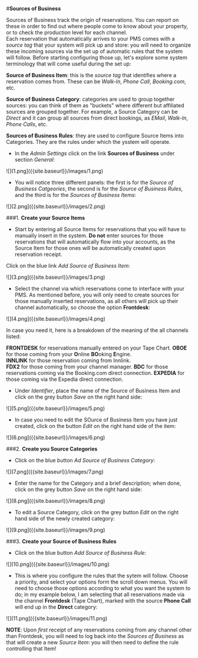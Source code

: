 
#**Sources of Business**  

Sources of Business track the origin of reservations. You can report on these in order to find out where people come to know about your property, or to check the production level for each channel.  
Each reservation that automatically arrives to your PMS comes with a _source tag_ that your system will pick up and store: you will need to organize these incoming sources via the set up of automatic rules that the system will follow. Before starting configuring those up, let's explore some system terminology that will come useful during the set up: 

**Source of Business Item**: this is the _source tag_ that identifies where a reservation comes from. These can be _Walk-In_, _Phone Call_, _Booking.com_, etc.  

**Source of Business Category**: categories are used to group together sources: you can think of them as "buckets" where different but affiliated sources are grouped together. For example, a Source Category can be _Direct_ and it can group all sources from direct bookings, as _EMail_, _Walk-In_, _Phone Calls_, etc.  

**Sources of Business Rules**: they are used to configure Source Items into Categories. They are the rules under which the ysstem will operate.  

 - In the _Admin Settings_ click on the link **Sources of Business** under section _General_:  
 
 ![](1.png]({{site.baseurl}}/images/1.png)  
 
 - You will notice three different panels: the first is for the _Source of Business Catgeories_, the second is for the _Source of Business Rules_, and the third is for the _Sources of Business Items_:  
 
 ![](2.png]({{site.baseurl}}/images/2.png)  
 
 ###1. **Create your Source Items** 
 
  - Start by entering all Source Items for reservations that you will have to manually insert in the system. **Do not** enter sources for those reservations that will automatically flow into your accounts, as the Source Item for those ones will be automatically created upon reservation receipt.
  
 Click on the blue link _Add Source of Business Item_:  
  
  ![](3.png]({{site.baseurl}}/images/3.png)  
  
 - Select the channel via which reservations come to interface with your PMS. As mentioned before, you will only need to create sources for those manually inserted reservations, as all others will pick up their channel automatically, so choose the option **Frontdesk**: 
 
 ![](4.png]({{site.baseurl}}/images/4.png)  
 
In case you need it, here is a breakdown of the meaning of the all channels listed:
 
 **FRONTDESK** for reservations manually entered on your Tape Chart.
 **OBOE** for those coming from your **O**nline **BO**oking **E**ngine.  
 **INNLINK** for those reservation coming from Innlink.  
 **FDX2** for those coming from your channel manager.
 **BDC** for those reservations coming via the Booking.com direct connection.
 **EXPEDIA** for those coming via the Expedia direct connection.  
 
 - Under _Identifier_, place the name of the Source of Business Item and click on the grey button _Save_ on the right hand side:  
 
 ![](5.png]({{site.baseurl}}/images/5.png)  
 
 - In case you need to edit the SOurce of Business Item you have just created, click on the button _Edit_ on the right hand side of the item:  
 
 ![](6.png]({{site.baseurl}}/images/6.png)  
 
 ###2. **Create you Source Categories**  
 
  - Click on the blue button _Ad Source of Business Category_:  
  
  ![](7.png]({{site.baseurl}}/images/7.png)  
  
  - Enter the name for the Category and a brief description; when done, click on the grey button _Save_ on the right hand side:  
  
  ![](8.png]({{site.baseurl}}/images/8.png)

 - To edit a Source Category, click on the grey button _Edit_ on the right hand side of the newly created category:  
 
 ![](9.png]({{site.baseurl}}/images/9.png)  
 
 ###3. **Create your Source of Business Rules**  
 
  - Click on the blue button _Add Source of Business Rule_:  
  
  ![](10.png]({{site.baseurl}}/images/10.png)  
  
  - This is where you configure the rules that the sytem will follow. Choose a priority, and select your options form the scroll down menus. You will need to choose those options according to what you want the system to do; in my example below, I am selecting that all reservations made via the channel **Frontdesk** (Tape Chart), marked with the source **Phone Call** will end up in the **Direct** category:  
  
  ![](11.png]({{site.baseurl}}/images/11.png)  
  
  
**NOTE**: Upon _first_ receipt of any reservations coming from any channel other than Frontdesk, you will need to log back into the _Sources of Business_ as that will create a new _Source Item_: you will then need to define the rule controlling that Item!  









  






